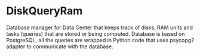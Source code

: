 # DiskQueryRam
Database manager for Data Center that keeps track of disks, RAM units and tasks (queries) that are stored or being computed.
Database is based on PostgreSQL, all the queries are wrapped in Python code that uses psycopg2 adapter to communicate with the database.
